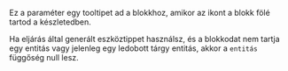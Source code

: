 Ez a paraméter egy tooltipet ad a blokkhoz, amikor az ikont a blokk fölé tartod a készletedben.

Ha eljárás által generált eszköztippet használsz, és a blokkodat nem tartja egy entitás vagy jelenleg egy ledobott tárgy entitás, akkor a `entitás` függőség null lesz.
